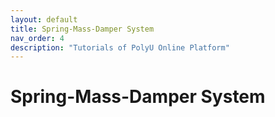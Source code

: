 ```yaml
---
layout: default
title: Spring-Mass-Damper System
nav_order: 4
description: "Tutorials of PolyU Online Platform"
---
```


# Spring-Mass-Damper System



